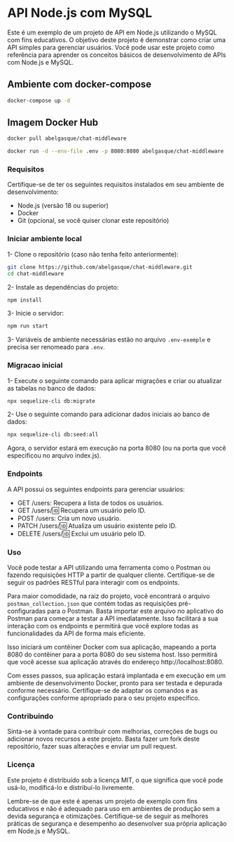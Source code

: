 # API Node.js com MySQL

Este é um exemplo de um projeto de API em Node.js utilizando o MySQL com fins educativos. O objetivo deste projeto é demonstrar como criar uma API simples para gerenciar usuários. Você pode usar este projeto como referência para aprender os conceitos básicos de desenvolvimento de APIs com Node.js e MySQL.

## Ambiente com docker-compose
``` bash
docker-compose up -d
```

## Imagem Docker Hub
``` bash
docker pull abelgasque/chat-middleware
```

``` bash
docker run -d --env-file .env -p 8080:8080 abelgasque/chat-middleware
```

### Requisitos
Certifique-se de ter os seguintes requisitos instalados em seu ambiente de desenvolvimento:

- Node.js (versão 18 ou superior)
- Docker
- Git (opcional, se você quiser clonar este repositório)

### Iniciar ambiente local
1- Clone o repositório (caso não tenha feito anteriormente):
``` bash
git clone https://github.com/abelgasque/chat-middleware.git
cd chat-middleware
```

2- Instale as dependências do projeto:
``` bash
npm install
```

3- Inicie o servidor:
``` bash
npm run start
```

3- Variáveis de ambiente necessárias estão no arquivo `.env-exemple` e precisa ser renomeado para `.env`.

### Migracao inicial
1- Execute o seguinte comando para aplicar migrações e criar ou atualizar as tabelas no banco de dados:
``` bash
npx sequelize-cli db:migrate
```

2- Use o seguinte comando para adicionar dados iniciais ao banco de dados:
``` bash
npx sequelize-cli db:seed:all
```

Agora, o servidor estará em execução na porta 8080 (ou na porta que você especificou no arquivo index.js).

### Endpoints
A API possui os seguintes endpoints para gerenciar usuários:

- GET /users: Recupera a lista de todos os usuários.
- GET /users/:id: Recupera um usuário pelo ID.
- POST /users: Cria um novo usuário.
- PATCH /users/:id: Atualiza um usuário existente pelo ID.
- DELETE /users/:id: Exclui um usuário pelo ID.

### Uso
Você pode testar a API utilizando uma ferramenta como o Postman ou fazendo requisições HTTP a partir de qualquer cliente. Certifique-se de seguir os padrões RESTful para interagir com os endpoints.

Para maior comodidade, na raiz do projeto, você encontrará o arquivo `postman_collection.json` que contém todas as requisições pré-configuradas para o Postman. Basta importar este arquivo no aplicativo do Postman para começar a testar a API imediatamente. Isso facilitará a sua interação com os endpoints e permitirá que você explore todas as funcionalidades da API de forma mais eficiente.

Isso iniciará um contêiner Docker com sua aplicação, mapeando a porta 8080 do contêiner para a porta 8080 do seu sistema host. Isso permitirá que você acesse sua aplicação através do endereço http://localhost:8080.

Com esses passos, sua aplicação estará implantada e em execução em um ambiente de desenvolvimento Docker, pronto para ser testada e depurada conforme necessário. Certifique-se de adaptar os comandos e as configurações conforme apropriado para o seu projeto específico.

### Contribuindo
Sinta-se à vontade para contribuir com melhorias, correções de bugs ou adicionar novos recursos a este projeto. Basta fazer um fork deste repositório, fazer suas alterações e enviar um pull request.

### Licença
Este projeto é distribuído sob a licença MIT, o que significa que você pode usá-lo, modificá-lo e distribuí-lo livremente.

Lembre-se de que este é apenas um projeto de exemplo com fins educativos e não é adequado para uso em ambientes de produção sem a devida segurança e otimizações. Certifique-se de seguir as melhores práticas de segurança e desempenho ao desenvolver sua própria aplicação em Node.js e MySQL.
